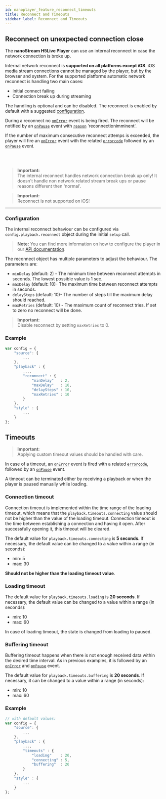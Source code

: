 ```yaml
---
id: nanoplayer_feature_reconnect_timeouts
title: Reconnect and Timeouts
sidebar_label: Reconnect and Timeouts
---
```


## Reconnect on unexpected connection close

The **nanoStream H5Live Player** can use an internal reconnect in case the network connection is broke up.

Internal network reconnect is **supported on all platforms except iOS**. iOS media stream connections cannot be managed by the player, but by the browser and system.
For the supported platforms automatic network reconnect is handling two main cases:
* Initial connect failing
* Connection break up during streaming

The handling is optional and can be disabled. The reconnect is enabled by default with a suggested [configuration](#reconnect-configuration).

During a reconnect no [`onError`](../nanoplayer_api/#onerror) event is being fired. 
The reconnect will be notified by an [`onPause`](../nanoplayer_api/#onpause) event with [`reason`](../nanoplayer_api/#nanoplayerpausereason--codestringcode) 'reconnectionimminent'.

If the number of maximum consecutive reconnect attemps is exceeded, 
the player will fire an [`onError`](../nanoplayer_api/#onerror) event with the related [`errorcode`](../nanoplayer_api/#nanoplayererrorcode--codenumbercode) followed by an [`onPause`](../nanoplayer_api/#onpause) event. 

<br>
<br>

> **Important:** <br>
> The internal reconnect handles network connection break up only! It doesn't handle non network related stream break ups or pause reasons different then 'normal'.

> **Important:** <br>
> Reconnect is not supported on iOS!

<hr>

### Configuration

The internal reconnect behaviour can be configured via `config.playback.reconnect` object during the initial `setup` call.

> **Note:** You can find more information on how to configure the player in our [API documentation](../nanoplayer_api/#nanoplayerconfig--codeobjectcode).

The reconnect object has multiple parameters to adjust the behaviour. The parameters are:

* `minDelay` (default: 2) - The minimum time between reconnect attempts in seconds. The lowest possible value is 1 sec.
* `maxDelay` (default: 10)- The maximum time between reconnect attempts in seconds.
* `delaySteps` (default: 10)- The number of steps till the maximum delay should reached.
* `maxRetries` (default: 10) - The maximum count of reconnect tries. If set to zero no reconnect will be done.

> **Important:** <br>
> Disable reconnect by setting `maxRetries` to 0.

### Example

```javascript
var config = {
    "source": {
        ...
    },
    "playback" : {
        ...,
        "reconnect" : {
            "minDelay"   : 2,
            "maxDelay"   : 10,
            "delaySteps" : 10,
            "maxRetries" : 10
        }
    },
    "style" : {
        ...
    }
};
```

## Timeouts

> **Important:** <br>
> Applying custom timeout values should be handled with care.

In case of a timeout, an [`onError`](../nanoplayer_api/#onerror) event is fired with a related [`errorcode`](../nanoplayer_api/#nanoplayererrorcode--codenumbercode), followed by an [`onPause`](../nanoplayer_api/#onpause) event. 

A timeout can be terminated either by receiving a playback or when the player is paused manually while loading.

### Connection timeout

Connection timeout is implemented within the time range of the loading timeout, which means that the `playback.timeouts.connecting` value should not be higher than the value of the loading timeout. 
Connection timeout is the time between establishing a connection and having it open. After successfully opening it, this timeout will be cleared.

The default value for `playback.timeouts.connecting` is **5 seconds**.
If necessary, the default value can be changed to a value within a range (in seconds):
- min: 5
- max: 30

**Should not be higher than the loading timeout value**.

### Loading timeout

The default value for `playback.timeouts.loading` is **20 seconds**.
If necessary, the default value can be changed to a value within a range (in seconds):
- min: 10
- max: 60

In case of loading timeout, the state is changed from loading to paused. 

### Buffering timeout
 
Buffering timeout happens when there is not enough received data within the desired time interval. As in previous examples, it is followed by an [`onError`](../nanoplayer_api/#onerror) and [`onPause`](../nanoplayer_api/#onpause) event.
 
The default value for `playback.timeouts.buffering` is **20 seconds**. 
If necessary, it can be changed to a value within a range (in seconds):
- min: 10
- max: 60

### Example

```javascript
// with default values:
var config = {
    "source": {
        ...
    },
    "playback" : {
        ...,
        "timeouts" : {
            "loading"    : 20,
            "connecting" : 5,
            "buffering"  : 20
        }
    },
    "style" : {
        ...
    }
};
```